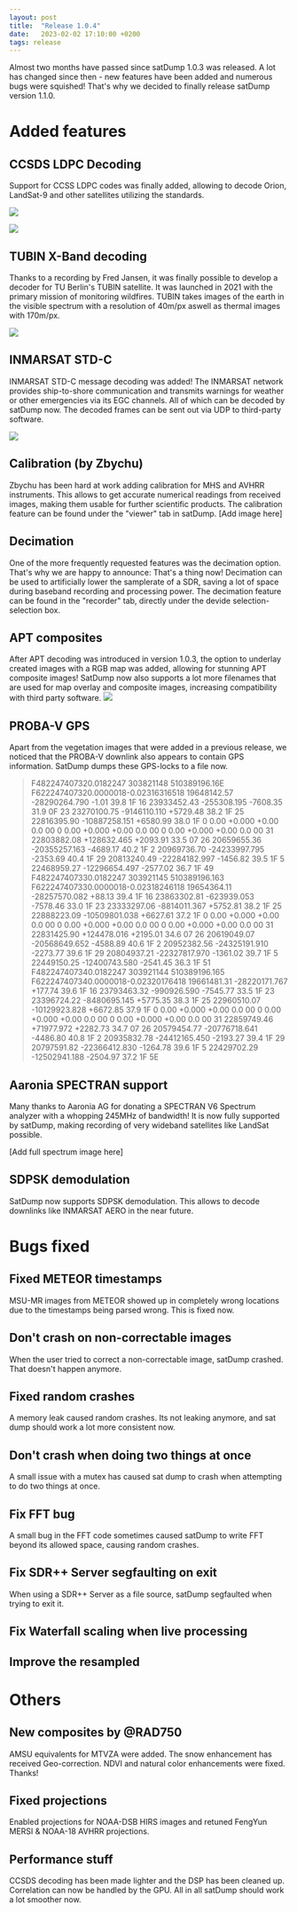 ```yaml
---
layout: post
title:  "Release 1.0.4"
date:   2023-02-02 17:10:00 +0200
tags: release
---
```


Almost two months have passed since satDump 1.0.3 was released. A lot has changed since then - new features have been added and numerous bugs were squished!
That's why we decided to finally release satDump version 1.1.0.

# Added features

## CCSDS LDPC Decoding 

Support for CCSS LDPC codes was finally added, allowing to decode Orion, LandSat-9 and other satellites utilizing the standards.

![](/assets/release_104/ldpc_orion.png)

![](/assets/release_104/ldpc_78.png)

## TUBIN X-Band decoding

Thanks to a recording by Fred Jansen, it was finally possible to develop a decoder for TU Berlin's TUBIN satellite. 
It was launched in 2021 with the primary mission of monitoring wildfires.
TUBIN takes images of the earth in the visible spectrum with a resolution of 40m/px aswell as thermal images with 170m/px.

![](/assets/release_104/TUBIN_Guinea_Bissau.png)

## INMARSAT STD-C

INMARSAT STD-C message decoding was added! The INMARSAT network provides ship-to-shore communication and transmits warnings for weather or other emergencies via its EGC channels.
All of which can be decoded by satDump now. The decoded frames can be sent out via UDP to third-party software.

![](/assets/release_104/INMARSAT_EGC.png)

## Calibration (by Zbychu)

Zbychu has been hard at work adding calibration for MHS and AVHRR instruments. This allows to get accurate numerical readings from received images, making them usable for further scientific products.
The calibration feature can be found under the "viewer" tab in satDump.
[Add image here]

## Decimation

One of the more frequently requested features was the decimation option. That's why we are happy to announce: That's a thing now!
Decimation can be used to artificially lower the samplerate of a SDR, saving a lot of space during baseband recording and processing power.
The decimation feature can be found in the "recorder" tab, directly under the devide selection-selection box.

## APT composites

After APT decoding was introduced in version 1.0.3, the option to underlay created images with a RGB map was added, allowing for stunning APT composite images!
SatDump now also supports a lot more filenames that are used for map overlay and composite images, increasing compatibility with third party software.
![](/assets/release_104/NOAA_APT_underlay.png)

## PROBA-V GPS

Apart from the vegetation images that were added in a previous release, we noticed that the PROBA-V downlink also appears to contain GPS information.
SatDump dumps these GPS-locks to a file now.

>F482247407320.0182247 303821148  510389196.16E
>F622247407320.0000018-0.02316316518  19648142.57 -28290264.790    -1.01 39.8 1F 16  23933452.43   -255308.195 -7608.35 31.9 0F 23  23270100.75  -9146110.110 +5729.48 38.2 1F 25  22816395.90 -10887258.151 +6580.99 38.0 1F  0         0.00        +0.000    +0.00  0.0 00  0         0.00        +0.000    +0.00  0.0 00  0         0.00        +0.000    +0.00  0.0 00 31  22803882.08   +128632.465 +2093.91 33.5 07 26  20659655.36 -20355257.163 -4689.17 40.2 1F  2  20969736.70 -24233997.795 -2353.69 40.4 1F 29  20813240.49 -22284182.997 -1456.82 39.5 1F  5  22468959.27 -12296654.497 -2577.02 36.7 1F 49
>F482247407330.0182247 303921145  510389196.163
>F622247407330.0000018-0.02318246118  19654364.11 -28257570.082   +88.13 39.4 1F 16  23863302.81   -623939.053 -7578.46 33.0 1F 23  23333297.06  -8814011.367 +5752.81 38.2 1F 25  22888223.09 -10509801.038 +6627.61 37.2 1F  0         0.00        +0.000    +0.00  0.0 00  0         0.00        +0.000    +0.00  0.0 00  0         0.00        +0.000    +0.00  0.0 00 31  22831425.90   +124478.016 +2195.01 34.6 07 26  20619049.07 -20568649.652 -4588.89 40.6 1F  2  20952382.56 -24325191.910 -2273.77 39.6 1F 29  20804937.21 -22327817.970 -1361.02 39.7 1F  5  22449150.25 -12400743.580 -2541.45 36.3 1F 51
>F482247407340.0182247 303921144  510389196.165
>F622247407340.0000018-0.02320176418  19661481.31 -28220171.767  +177.74 39.6 1F 16  23793463.32   -990926.590 -7545.77 33.5 1F 23  23396724.22  -8480695.145 +5775.35 38.3 1F 25  22960510.07 -10129923.828 +6672.85 37.9 1F  0         0.00        +0.000    +0.00  0.0 00  0         0.00        +0.000    +0.00  0.0 00  0         0.00        +0.000    +0.00  0.0 00 31  22859749.46    +71977.972 +2282.73 34.7 07 26  20579454.77 -20776718.641 -4486.80 40.8 1F  2  20935832.78 -24412165.450 -2193.27 39.4 1F 29  20797591.82 -22366412.830 -1264.78 39.6 1F  5  22429702.29 -12502941.188 -2504.97 37.2 1F 5E

## Aaronia SPECTRAN support

Many thanks to Aaronia AG for donating a SPECTRAN V6 Spectrum analyzer with a whopping 245MHz of bandwidth! 
It is now fully supported by satDump, making recording of very wideband satellites like LandSat possible.

[Add full spectrum image here]

## SDPSK demodulation

SatDump now supports SDPSK demodulation. This allows to decode downlinks like INMARSAT AERO in the near future.


# Bugs fixed

## Fixed METEOR timestamps

MSU-MR images from METEOR showed up in completely wrong locations due to the timestamps being parsed wrong. This is fixed now.

## Don't crash on non-correctable images

When the user tried to correct a non-correctable image, satDump crashed. That doesn't happen anymore.

## Fixed random crashes

A memory leak caused random crashes. Its not leaking anymore, and sat dump should work a lot more consistent now.

## Don't crash when doing two things at once

A small issue with a mutex has caused sat dump to crash when attempting to do two things at once.

## Fix FFT bug

A small bug in the FFT code sometimes caused satDump to write FFT beyond its allowed space, causing random crashes.

## Fix SDR++ Server segfaulting on exit

When using a SDR++ Server as a file source, satDump segfaulted when trying to exit it.

## Fix Waterfall scaling when live processing

## Improve the resampled


# Others

## New composites by @RAD750

AMSU equivalents for MTVZA were added. The snow enhancement has received Geo-correction. 
NDVI and natural color enhancements were fixed. Thanks!

## Fixed projections

Enabled projections for NOAA-DSB HIRS images and retuned FengYun MERSI & NOAA-18 AVHRR projections.

## Performance stuff

CCSDS decoding has been made lighter and the DSP has been cleaned up.
Correlation can now be handled by the GPU. All in all satDump should work a lot smoother now.
